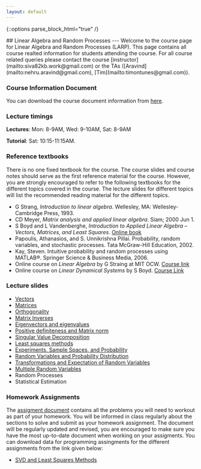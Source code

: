 ```yaml
---
layout: default
---
```

{::options parse_block_html="true" /}
<div class="well">
## Linear Algebra and Random Processes
---
Welcome to the course page for Linear Algebra and Random Processes (LARP). This page contains all course realted information for students attending the course. For all course related queries please contact the course [instructor](mailto:siva82kb.work@gmail.com) or the TAs ([Aravind](mailto:nehru.aravind@gmail.com), [Tim](mailto:timontunes@gmail.com)).


### Course Information Document
You can download the course document information from [here]({{site.baseurl}}/teaching/larp/course_info.pdf).


### Lecture timings
**Lectures**: Mon: 8-9AM, Wed: 9-10AM, Sat: 8-9AM

**Tutorial**: Sat: 10:15-11:15AM.

### Reference textbooks
There is no one fixed textbook for the course. The course slides and course notes should serve as the first reference material for the course. However, you are strongly encouraged to refer to the following textbooks for the different topics covered in the course. The lecture slides for different topics will list the recommended reading material for the different topics.

- G Strang, _Introduction to linear algebra_. Wellesley, MA: Wellesley-Cambridge Press, 1993.
- CD Meyer, _Matrix analysis and applied linear algebra_. Siam; 2000 Jun 1.
- S Boyd and L Vandenberghe, _Introduction to Applied Linear Algebra – Vectors, Matrices, and Least Squares_. [Online book](https://web.stanford.edu/~boyd/vmls/)
- Papoulis, Athanasios, and S. Unnikrishna Pillai. Probability, random variables, and stochastic processes. Tata McGraw-Hill Education, 2002.
- Kay, Steven. Intuitive probability and random processes using MATLAB®. Springer Science & Business Media, 2006.
- Online course on _Linear Algebra_ by G Straing at MIT OCW. [Course link](https://goo.gl/VUy64k)
- Online course on _Linear Dynamical Systems_ by S Boyd. [Course Link](https://see.stanford.edu/Course/EE263)


### Lecture slides
- [Vectors]({{site.baseurl}}/teaching/larp/lectures/vectors.pdf)
- [Matrices]({{site.baseurl}}/teaching/larp/lectures/matrices.pdf)
- [Orthogonality]({{site.baseurl}}/teaching/larp/lectures/orthogonality.pdf)
- [Matrix Inverses]({{site.baseurl}}/teaching/larp/lectures/matrixinverses.pdf)
- [Eigenvectors and eigenvalues]({{site.baseurl}}/teaching/larp/lectures/eigenvalvec.pdf)
- [Positive definiteness and Matrix norm]({{site.baseurl}}/teaching/larp/lectures/pdmatnorm.pdf)
- [Singular Value Decomposition]({{site.baseurl}}/teaching/larp/lectures/svd.pdf)
- [Least squares methods]({{site.baseurl}}/teaching/larp/lectures/leastsquares.pdf)
- [Experiments, Sample Spaces, and Probability]({{site.baseurl}}/teaching/larp/lectures/exptprob.pdf)
- [Random Variables and Probability Distribution]({{site.baseurl}}/teaching/larp/lectures/randvardist.pdf)
- [Transformations and Expectation of Random Variables]({{site.baseurl}}/teaching/larp/lectures/funrandexpec.pdf)
- [Multiple Random Variables]({{site.baseurl}}/teaching/larp/lectures/multirandvar.pdf)
- Random Processes
- Statistical Estimation

<!-- - [Random Processes]({{site.baseurl}}/teaching/larp/lectures/)
- [Statistical Estimation]({{site.baseurl}}/teaching/larp/lectures/) -->

<!-- ### Course Notes
The [course notes]({{site.baseurl}}/teaching/ls/lsnotes.pdf) contains some of the topics covered (and not covered) in the lectures. I am still in the process of preparing this document and hope to have at least a first draft completed soon. Please visit the page regularly to have the most up-to-date version. -->

### Homework Assignments
The [assigment document]({{site.baseurl}}/teaching/larp/assignment.pdf) contains all the problems you will need to workout as part of your homework. You will be informed in class regularly about the sections to solve and submit as your homework assignment. The document will be regularly updated and revised, you are encouraged to make sure you have the most up-to-date document when working on your assigments. You can download data for programming assingments for the different assignments from the link given below:
- [SVD and Least Squares Methods]({{site.baseurl}}/teaching/larp/data/ls.zip)

</div>
